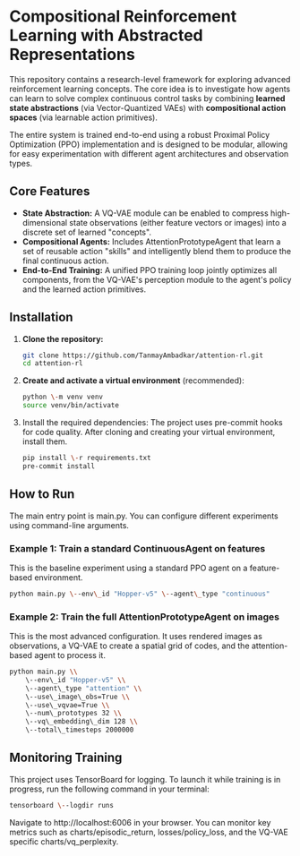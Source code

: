 # **Compositional Reinforcement Learning with Abstracted Representations**

This repository contains a research-level framework for exploring advanced reinforcement learning concepts. The core idea is to investigate how agents can learn to solve complex continuous control tasks by combining **learned state abstractions** (via Vector-Quantized VAEs) with **compositional action spaces** (via learnable action primitives).

The entire system is trained end-to-end using a robust Proximal Policy Optimization (PPO) implementation and is designed to be modular, allowing for easy experimentation with different agent architectures and observation types.

## **Core Features**

* **State Abstraction:** A VQ-VAE module can be enabled to compress high-dimensional state observations (either feature vectors or images) into a discrete set of learned "concepts".
* **Compositional Agents:** Includes AttentionPrototypeAgent that learn a set of reusable action "skills" and intelligently blend them to produce the final continuous action.
* **End-to-End Training:** A unified PPO training loop jointly optimizes all components, from the VQ-VAE's perception module to the agent's policy and the learned action primitives.

## **Installation**

1. **Clone the repository:**
   ```bash
   git clone https://github.com/TanmayAmbadkar/attention-rl.git
   cd attention-rl
   ```

2. **Create and activate a virtual environment** (recommended):

   ```bash
   python \-m venv venv
   source venv/bin/activate
   ```

3. Install the required dependencies:
   The project uses pre-commit hooks for code quality. After cloning and creating your virtual environment, install them.

   ```bash
   pip install \-r requirements.txt
   pre-commit install
   ```

## **How to Run**

The main entry point is main.py. You can configure different experiments using command-line arguments.

### **Example 1: Train a standard** ContinuousAgent **on features**

This is the baseline experiment using a standard PPO agent on a feature-based environment.

```bash
python main.py \--env\_id "Hopper-v5" \--agent\_type "continuous"
```

### **Example 2: Train the full** AttentionPrototypeAgent **on images**

This is the most advanced configuration. It uses rendered images as observations, a VQ-VAE to create a spatial grid of codes, and the attention-based agent to process it.

```bash
python main.py \\
    \--env\_id "Hopper-v5" \\
    \--agent\_type "attention" \\
    \--use\_image\_obs=True \\
    \--use\_vqvae=True \\
    \--num\_prototypes 32 \\
    \--vq\_embedding\_dim 128 \\
    \--total\_timesteps 2000000
```

## **Monitoring Training**

This project uses TensorBoard for logging. To launch it while training is in progress, run the following command in your terminal:

```bash
tensorboard \--logdir runs
```

Navigate to http://localhost:6006 in your browser. You can monitor key metrics such as charts/episodic\_return, losses/policy\_loss, and the VQ-VAE specific charts/vq\_perplexity.
